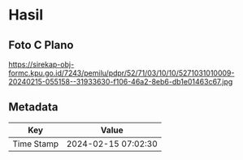 # Hasil

## Foto C Plano

https://sirekap-obj-formc.kpu.go.id/7243/pemilu/pdpr/52/71/03/10/10/5271031010009-20240215-055158--31933630-f106-46a2-8eb6-db1e01463c67.jpg


## Metadata

| Key        | Value               |
| ---------- | ------------------- |
| Time Stamp | 2024-02-15 07:02:30 |



